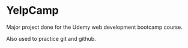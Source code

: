 # YelpCamp
Major project done for the Udemy web development bootcamp course.

Also used to practice git and github.
